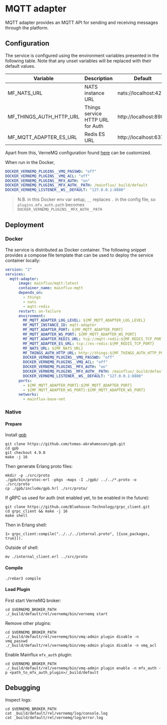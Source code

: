 # MQTT adapter

MQTT adapter provides an MQTT API for sending and receiving messages through the
platform.

## Configuration

The service is configured using the environment variables presented in the
following table. Note that any unset variables will be replaced with their
default values.

| Variable                | Description                      | Default               |
|-------------------------|----------------------------------|-----------------------|
| MF_NATS_URL             | NATS instance URL                | nats://localhost:4222 |
| MF_THINGS_AUTH_HTTP_URL | Things service HTTP URL for Auth | http://localhost:8989 |
| MF_MQTT_ADAPTER_ES_URL  | Redis ES URL                     | http://localhost:6379 |

Apart from this, VerneMQ configuration found
[here](https://github.com/ThingMesh/docker-vernemq/blob/master/vernemq.conf.default) can be customized.

When run in the Docker, 

```yaml
DOCKER_VERNEMQ_PLUGINS__VMQ_PASSWD: "off"
DOCKER_VERNEMQ_PLUGINS__VMQ_ACL: "off"
DOCKER_VERNEMQ_PLUGINS__MFX_AUTH: "on"
DOCKER_VERNEMQ_PLUGINS__MFX_AUTH__PATH: /mainflux/_build/default
DOCKER_VERNEMQ_LISTENER__WS__DEFAULT: "127.0.0.1:8880"
```

> N.B. in this Docker env var setup, `__` replaces `.` in the config file,
> so `plugins.mfx_auth.path` becomes `DOCKER_VERNEMQ_PLUGINS__MFX_AUTH__PATH`

## Deployment

### Docker
The service is distributed as Docker container. The following snippet provides
a compose file template that can be used to deploy the service container locally:

```yaml
version: "2"
services:
  mqtt-adapter:
      image: mainflux/mqtt:latest
      container_name: mainflux-mqtt
      depends_on:
        - things
        - nats
        - mqtt-redis
      restart: on-failure
      environment:
        MF_MQTT_ADAPTER_LOG_LEVEL: ${MF_MQTT_ADAPTER_LOG_LEVEL}
        MF_MQTT_INSTANCE_ID: mqtt-adapter
        MF_MQTT_ADAPTER_PORT: ${MF_MQTT_ADAPTER_PORT}
        MF_MQTT_ADAPTER_WS_PORT: ${MF_MQTT_ADAPTER_WS_PORT}
        MF_MQTT_ADAPTER_REDIS_URL: tcp://mqtt-redis:${MF_REDIS_TCP_PORT}
        MF_MQTT_ADAPTER_ES_URL: tcp://es-redis:${MF_REDIS_TCP_PORT}
        MF_NATS_URL: ${MF_NATS_URL}
        MF_THINGS_AUTH_HTTP_URL: http://things:${MF_THINGS_AUTH_HTTP_PORT}
        DOCKER_VERNEMQ_PLUGINS__VMQ_PASSWD: "off"
        DOCKER_VERNEMQ_PLUGINS__VMQ_ACL: "off"
        DOCKER_VERNEMQ_PLUGINS__MFX_AUTH: "on"
        DOCKER_VERNEMQ_PLUGINS__MFX_AUTH__PATH: /mainflux/_build/default
        DOCKER_VERNEMQ_LISTENER__WS__DEFAULT: "127.0.0.1:8880"
      ports:
        - ${MF_MQTT_ADAPTER_PORT}:${MF_MQTT_ADAPTER_PORT}
        - ${MF_MQTT_ADAPTER_WS_PORT}:${MF_MQTT_ADAPTER_WS_PORT}
      networks:
        - mainflux-base-net
```

### Native
#### Prepare
Install [gpb](https://github.com/tomas-abrahamsson/gpb)
```
git clone https://github.com/tomas-abrahamsson/gpb.git
cd gpb
git checkout 4.9.0
make -j 16
```

Then generate Erlang proto files:
```
mkdir -p ./src/proto
./gpb/bin/protoc-erl -pkgs -maps -I ./gpb/ ../../*.proto -o ./src/proto
cp ./gpb/include/gpb.hrl ./src/proto/
```

If gRPC us used for auth (not enabled yet, to be enabled in the future):
```
git clone https://github.com/Bluehouse-Technology/grpc_client.git
cd grpc_client && make -j 16
make shell
```
Then in Erlang shell:
```
1> grpc_client:compile("../../../internal.proto", [{use_packages, true}]).
```

Outside of shell:
```
mv ./internal_client.erl ../src/proto
```

#### Compile
```
./rebar3 compile
```

#### Load Plugin

First start VerneMQ broker:
```
cd $VERNEMQ_BROKER_PATH
./_build/default/rel/vernemq/bin/vernemq start
```

Remove other plugins:
```
cd $VERNEMQ_BROKER_PATH
./_build/default/rel/vernemq/bin/vmq-admin plugin disable -n vmq_passwd
./_build/default/rel/vernemq/bin/vmq-admin plugin disable -n vmq_acl
```

Enable Mainflux `mfx_auth` plugin:
```
cd $VERNEMQ_BROKER_PATH
./_build/default/rel/vernemq/bin/vmq-admin plugin enable -n mfx_auth -p <path_to_mfx_auth_plugin>/_build/default
```

## Debugging
Inspect logs:
```
cd $VERNEMQ_BROKER_PATH
cat _build/default/rel/vernemq/log/console.log
cat _build/default/rel/vernemq/log/error.log
```


